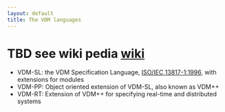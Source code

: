 ```yaml
---
layout: default
title: The VDM languages
---
```


# TBD see wiki pedia [wiki](http://en.wikipedia.org/wiki/Vienna_Development_Method)

- VDM-SL: the VDM Specification Language,
  [ISO/IEC 13817-1:1996](http://www.iso.org/iso/iso_catalogue/catalogue_tc/catalogue_detail.htm?csnumber=22988),
  with extensions for modules
- VDM-PP: Object oriented extension of VDM-SL, also known as VDM++
- VDM-RT: Extension of VDM++ for specifying real-time and distributed
  systems